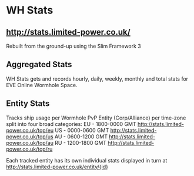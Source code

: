 # WH Stats
## http://stats.limited-power.co.uk/

Rebuilt from the ground-up using the Slim Framework 3

## Aggregated Stats

WH Stats gets and records hourly, daily, weekly, monthly and total stats for EVE Online Wormhole Space.

## Entity Stats

Tracks ship usage per Wormhole PvP Entity (Corp/Alliance) per time-zone split into four broad categories:
  EU - 1800-0000 GMT http://stats.limited-power.co.uk/top/eu
  US - 0000-0600 GMT http://stats.limited-power.co.uk/top/us
  AU - 0600-1200 GMT http://stats.limited-power.co.uk/top/au
  RU - 1200-1800 GMT http://stats.limited-power.co.uk/top/ru

Each tracked entity has its own individual stats displayed in turn at
http://stats.limited-power.co.uk/entity/{id}
